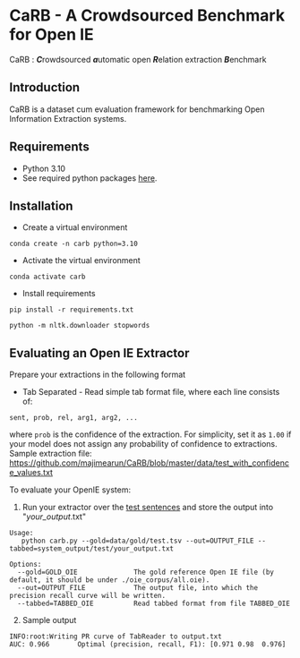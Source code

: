 # CaRB - A Crowdsourced Benchmark for Open IE

CaRB : ***C***rowdsourced ***a***utomatic open ***R***elation extraction ***B***enchmark


## Introduction

CaRB is a dataset cum evaluation framework for benchmarking Open Information Extraction systems.

## Requirements

* Python 3.10
* See required python packages [here](requirements.txt).

## Installation

* Create a virtual environment

`conda create -n carb python=3.10`

* Activate the virtual environment

`conda activate carb`

* Install requirements

`pip install -r requirements.txt`

`python -m nltk.downloader stopwords`

## Evaluating an Open IE Extractor

Prepare your extractions in the following format

* Tab Separated - Read simple tab format file, where each line consists of:

`sent, prob, rel, arg1, arg2, ...`

where `prob` is the confidence of the extraction. For simplicity, set it as `1.00` if your model does not assign any probability of confidence to extractions. Sample extraction file: https://github.com/majimearun/CaRB/blob/master/data/test_with_confidence_values.txt 

To evaluate your OpenIE system:

1. Run your extractor over the [test sentences](data/test.txt) and store the output into "*your_output*.txt"

``` 
Usage:
   python carb.py --gold=data/gold/test.tsv --out=OUTPUT_FILE --tabbed=system_output/test/your_output.txt

Options:
  --gold=GOLD_OIE              The gold reference Open IE file (by default, it should be under ./oie_corpus/all.oie).
  --out=OUTPUT_FILE            The output file, into which the precision recall curve will be written.
  --tabbed=TABBED_OIE	       Read tabbed format from file TABBED_OIE
```

2. Sample output

```
INFO:root:Writing PR curve of TabReader to output.txt
AUC: 0.966       Optimal (precision, recall, F1): [0.971 0.98  0.976]
```



